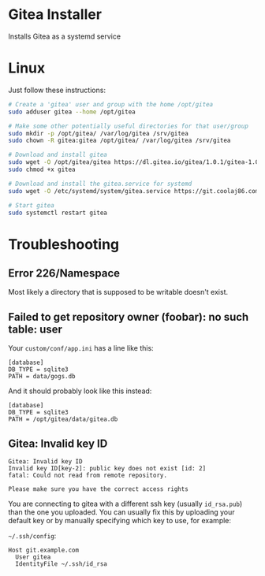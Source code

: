 # Gitea Installer

Installs Gitea as a systemd service

# Linux

Just follow these instructions:

```bash
# Create a 'gitea' user and group with the home /opt/gitea
sudo adduser gitea --home /opt/gitea

# Make some other potentially useful directories for that user/group
sudo mkdir -p /opt/gitea/ /var/log/gitea /srv/gitea
sudo chown -R gitea:gitea /opt/gitea/ /var/log/gitea /srv/gitea

# Download and install gitea
sudo wget -O /opt/gitea/gitea https://dl.gitea.io/gitea/1.0.1/gitea-1.0.1-linux-amd64
sudo chmod +x gitea

# Download and install the gitea.service for systemd
sudo wget -O /etc/systemd/system/gitea.service https://git.coolaj86.com/coolaj86/gitea-installer/src/master/dist/etc/systemd/system/gitea.service

# Start gitea
sudo systemctl restart gitea
```

# Troubleshooting

## Error 226/Namespace

Most likely a directory that is supposed to be writable doesn't exist.

## Failed to get repository owner (foobar): no such table: user

Your `custom/conf/app.ini` has a line like this:

```
[database]
DB_TYPE = sqlite3
PATH = data/gogs.db
```

And it should probably look like this instead:

```
[database]
DB_TYPE = sqlite3
PATH = /opt/gitea/data/gitea.db
```

## Gitea: Invalid key ID

```
Gitea: Invalid key ID
Invalid key ID[key-2]: public key does not exist [id: 2]
fatal: Could not read from remote repository.

Please make sure you have the correct access rights
```

You are connecting to gitea with a different ssh key (usually `id_rsa.pub`)
than the one you uploaded. You can usually fix this by uploading your default key
or by manually specifying which key to use, for example:

`~/.ssh/config`:
```
Host git.example.com
  User gitea
  IdentityFile ~/.ssh/id_rsa
```
